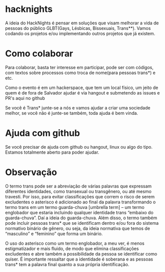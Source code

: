 # hacknights
A ideia do HackNights é pensar em soluções que visam melhorar a vida de pessoas do público GLBT(Gays, Lésbicas, Bissexuais, Trans**).
Vamos codando os projetos e/ou implementando outros projetos que já existem.

# Como colaborar

Para colaborar, basta ter interesse em participar, pode ser com códigos, com textos sobre processos como troca de nome(para pessoas trans*) e etc.

Como o evento é em um hackerspace, que tem um local físico, um jeito de quem é de fora de Salvador ajudar é via hangout e submetendo as issues e PR's aqui no github

Se você é Trans* junte-se a nós e vamos ajudar a criar uma sociedade melhor, se você não é junte-se também, toda ajuda é bem vinda.

# Ajuda com github

Se você precisar de ajuda com github ou hangout, linux ou algo do tipo.
Estamos totalmente aberto para poder ajudar.


# Observação

O termo trans pode ser a abreviação de várias palavras que expressam diferentes identidades, como transexual ou transgênero, ou até mesmo travesti.  Por isso, para evitar classificações que correm o risco de serem excludentes o asterisco é adicionado ao final da palavra transformando o termo trans em um termo guarda-chuva [umbrella term] – um termo englobador que estaria incluindo qualquer identidade trans “embaixo do guarda-chuva”. Daí a ideia do guarda-chuva. Além disso, o termo também pode incluir pessoas trans* que se identificam  dentro e/ou fora do sistema normativo binário de gênero, ou seja, da ideia normativa que temos de “masculino” e “feminino” que forma um binário.

O uso do asterisco como um termo englobador, a meu ver, é menos estigmatizador e mais fluido, de modo que elimina classificações excludentes e abre também a possibilidade da pessoa se identificar como quiser. É importante ressaltar que a identidade é soberana e as pessoas trans* tem a palavra final quanto a sua própria identificação.
